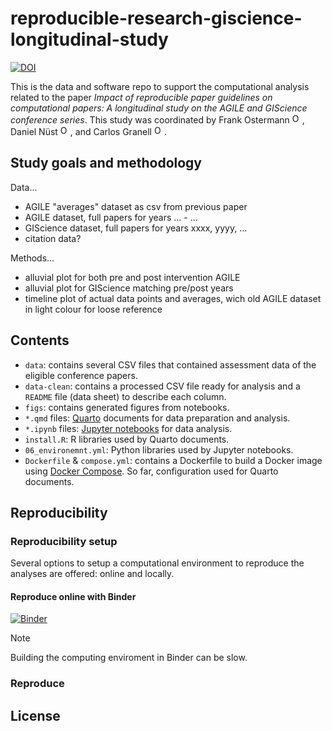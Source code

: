 # reproducible-research-giscience-longitudinal-study


[![DOI](https://zenodo.org/badge/DOI/10.5281/zenodo.XYZ.svg)](https://doi.org/10.5281/zenodo.XYZ)

This is the data and software repo to support the computational analysis related to the paper *Impact of reproducible paper
guidelines on computational papers: A longitudinal study on the AGILE and GIScience conference series*. 
This study was coordinated by Frank Ostermann <a href="https://orcid.org/0000-0002-9317-8291)"><img alt="ORCID logo" src="https://info.orcid.org/wp-content/uploads/2019/11/orcid_16x16.png" width="16" height="16"/></a>,
Daniel Nüst <a href="https://orcid.org/0000-0002-0024-5046"><img alt="ORCID logo" src="https://info.orcid.org/wp-content/uploads/2019/11/orcid_16x16.png" width="16" height="16"/></a>, and 
Carlos Granell <a href="https://orcid.org/0000-0003-1004-9695"><img alt="ORCID logo" src="https://info.orcid.org/wp-content/uploads/2019/11/orcid_16x16.png" width="16" height="16"/></a>.


## Study goals and methodology


Data...

- AGILE "averages" dataset as csv from previous paper
- AGILE dataset, full papers for years ... - ...
- GIScience dataset, full papers for years xxxx, yyyy, ...
- citation data?

Methods...

- alluvial plot for both pre and post intervention AGILE
- alluvial plot for GIScience matching pre/post years
- timeline plot of actual data points and averages, wich old AGILE dataset in light colour for loose reference


## Contents

- `data`: contains several CSV files that contained assessment data of the eligible conference papers.
- `data-clean`: contains a processed CSV file ready for analysis and a `README` file (data sheet) to describe each column.
- `figs`: contains generated figures from notebooks.
- `*.qmd` files: [Quarto](https://quarto.org/) documents for data preparation and analysis.
- `*.ipynb` files: [Jupyter notebooks](https://jupyter.org/) for data analysis.
- `install.R`: R libraries used by Quarto documents.
- `06_environemnt.yml`: Python libraries used by Jupyter notebooks.
- `Dockerfile` & `compose.yml`: contains a Dockerfile to build a Docker image using [Docker Compose](https://docs.docker.com/compose/). 
So far, configuration used for Quarto documents. 

## Reproducibility

### Reproducibility setup
Several options to setup a computational environment to reproduce the analyses are offered: online and locally.


#### Reproduce online with Binder
[![Binder](https://mybinder.org/badge_logo.svg)](https://mybinder.org/v2/gh/nuest/reproducible-research-giscience-longitudinal-study/HEAD)

> [!NOTE]
> Building the computing enviroment in Binder can be slow.


### Reproduce 

## License

